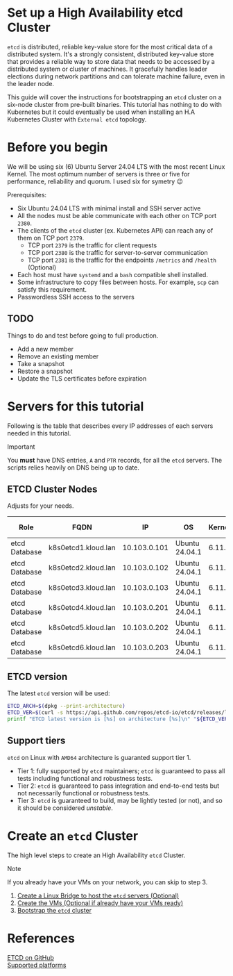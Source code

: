 # Set up a High Availability etcd Cluster
`etcd` is distributed, reliable key-value store for the most critical data of a distributed system. It's a strongly consistent, distributed key-value store that provides a reliable way to store data that needs to be accessed by a distributed system or cluster of machines. It gracefully handles leader elections during network partitions and can tolerate machine failure, even in the leader node.

This guide will cover the instructions for bootstrapping an `etcd` cluster on a six-node cluster from pre-built binaries. This tutorial has nothing to do with Kubernetes but it could eventually be used when installing an H.A Kubernetes Cluster with `External etcd` topology.

# Before you begin
We will be using six (6) Ubuntu Server 24.04 LTS with the most recent Linux Kernel. The most optimum number of servers is three or five for performance, reliability and quorum. I used six for symetry 😉

Prerequisites:
- Six Ubuntu 24.04 LTS with minimal install and SSH server active
- All the nodes must be able communicate with each other on TCP port `2380`.
- The clients of the `etcd` cluster (ex. Kubernetes API) can reach any of them on TCP port `2379`.
  - TCP port `2379` is the traffic for client requests
  - TCP port `2380` is the traffic for server-to-server communication
  - TCP port `2381` is the traffic for the endpoints `/metrics` and `/health` (Optional)
- Each host must have `systemd` and a `bash` compatible shell installed.
- Some infrastructure to copy files between hosts. For example, `scp` can satisfy this requirement.
- Passwordless SSH access to the servers

## TODO
Things to do and test before going to full production.

- Add a new member
- Remove an existing member
- Take a snapshot
- Restore a snapshot
- Update the TLS certificates before expiration

# Servers for this tutorial
Following is the table that describes every IP addresses of each servers needed in this tutorial.

> [!IMPORTANT]  
> You **must** have DNS entries, `A` and `PTR` records, for all the `etcd` servers. The scripts relies heavily on DNS being up to date.

## ETCD Cluster Nodes
Adjusts for your needs.

|Role|FQDN|IP|OS|Kernel|RAM|vCPU|KVM Host|
|----|----|----|----|----|----|----|----|
|etcd Database|k8s0etcd1.kloud.lan|10.103.0.101|Ubuntu 24.04.1|6.11.0|4G|2|pve1|
|etcd Database|k8s0etcd2.kloud.lan|10.103.0.102|Ubuntu 24.04.1|6.11.0|4G|2|pve1|
|etcd Database|k8s0etcd3.kloud.lan|10.103.0.103|Ubuntu 24.04.1|6.11.0|4G|2|pve1|
|etcd Database|k8s0etcd4.kloud.lan|10.103.0.201|Ubuntu 24.04.1|6.11.0|4G|2|pve2|
|etcd Database|k8s0etcd5.kloud.lan|10.103.0.202|Ubuntu 24.04.1|6.11.0|4G|2|pve2|
|etcd Database|k8s0etcd6.kloud.lan|10.103.0.203|Ubuntu 24.04.1|6.11.0|4G|2|pve2|

## ETCD version
The latest `etcd` version will be used:
```sh
ETCD_ARCH=$(dpkg --print-architecture)
ETCD_VER=$(curl -s https://api.github.com/repos/etcd-io/etcd/releases/latest|grep tag_name | cut -d '"' -f 4)
printf "ETCD latest version is [%s] on architecture [%s]\n" "${ETCD_VER}" "${ETCD_ARCH}"
```

## Support tiers
`etcd` on Linux with `AMD64` architecture is guaranted support tier 1.

- Tier 1: fully supported by `etcd` maintainers; `etcd` is guaranteed to pass all tests including functional and robustness tests.
- Tier 2: `etcd` is guaranteed to pass integration and end-to-end tests but not necessarily functional or robustness tests.
- Tier 3: `etcd` is guaranteed to build, may be lightly tested (or not), and so it should be considered *unstable*.

# Create an `etcd` Cluster
The high level steps to create an High Availability `etcd` Cluster.

> [!NOTE]  
> If you already have your VMs on your network, you can skip to step 3.

1. [Create a Linux Bridge to host the `etcd` servers (Optional)](10_Create_etcd_Network.md)
2. [Create the VMs (Optional if already have your VMs ready)](20_Create_etcd_VMs.md)
3. [Bootstrap the `etcd` cluster](30_Bootstrap_etcd_Cluster.md)

# References
[ETCD on GitHub](https://github.com/etcd-io/etcd)  
[Supported platforms](https://etcd.io/docs/v3.5/op-guide/supported-platform/)  
